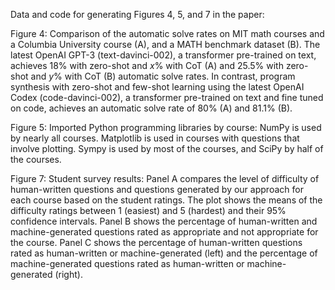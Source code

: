 Data and code for generating Figures 4, 5, and 7 in the paper:

Figure 4: Comparison of the automatic solve rates on MIT math courses and a Columbia University course (A), and a MATH benchmark dataset (B). The latest OpenAI GPT-3 (text-davinci-002), a transformer pre-trained on text, achieves $18\%$ with zero-shot and $x\%$ with CoT (A) and $25.5\%$ with zero-shot and $y\%$ with CoT (B) automatic solve rates. In contrast, program synthesis with zero-shot and few-shot learning using the latest OpenAI Codex (code-davinci-002), a transformer pre-trained on text and fine tuned on code, achieves an automatic solve rate of $80\%$ (A) and $81.1\%$ (B).

Figure 5: Imported Python programming libraries by course: NumPy is used by nearly
all courses. Matplotlib is used in courses with questions that involve plotting. Sympy
is used by most of the courses, and SciPy by half of the courses.

Figure 7: Student survey results: Panel A compares the level of difficulty of human-written questions and questions generated by our approach for each course based on the student ratings. The plot shows the means of the difficulty ratings between 1 (easiest) and 5 (hardest) and their $95\%$ confidence intervals. Panel B shows the percentage of human-written and machine-generated questions rated as appropriate and not appropriate for the course. Panel C shows the percentage of human-written questions rated as human-written or machine-generated (left) and the percentage of machine-generated questions rated as human-written or machine-generated (right).
